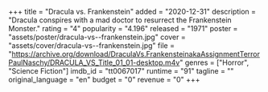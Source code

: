 +++
title = "Dracula vs. Frankenstein"
added = "2020-12-31"
description = "Dracula conspires with a mad doctor to resurrect the Frankenstein Monster."
rating = "4"
popularity = "4.196"
released = "1971"
poster = "assets/poster/dracula-vs--frankenstein.jpg"
cover = "assets/cover/dracula-vs--frankenstein.jpg"
file = "https://archive.org/download/DraculaVs.FrankensteinakaAssignmentTerrorPaulNaschy/DRACULA_VS_Title_01_01-desktop.m4v"
genres = ["Horror", "Science Fiction"]
imdb_id = "tt0067017"
runtime = "91"
tagline = ""
original_language = "en"
budget = "0"
revenue = "0"
+++
